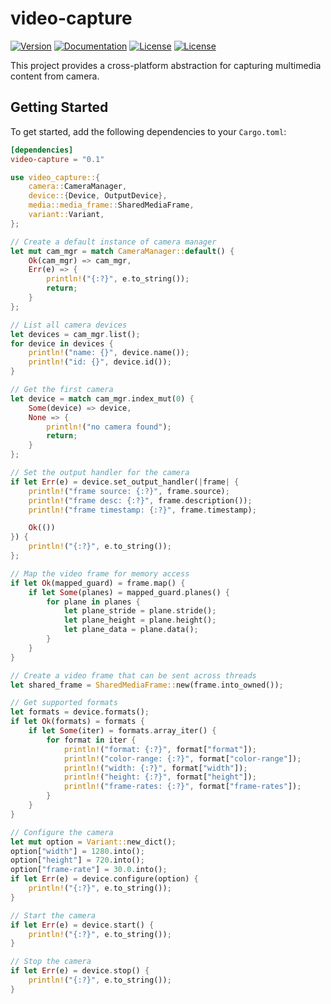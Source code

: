 # video-capture

[![Version](https://img.shields.io/crates/v/video-capture)](https://crates.io/crates/video-capture)
[![Documentation](https://docs.rs/video-capture/badge.svg)](https://docs.rs/video-capture)
[![License](https://img.shields.io/badge/License-Apache%202-blue.svg)](LICENSE-APACHE)
[![License](https://img.shields.io/badge/License-MIT-green.svg)](LICENSE-MIT)

This project provides a cross-platform abstraction for capturing multimedia content from camera.

## Getting Started

To get started, add the following dependencies to your `Cargo.toml`:

```toml
[dependencies]
video-capture = "0.1"
```

```rust
use video_capture::{
    camera::CameraManager,
    device::{Device, OutputDevice},
    media::media_frame::SharedMediaFrame,
    variant::Variant,
};

// Create a default instance of camera manager
let mut cam_mgr = match CameraManager::default() {
    Ok(cam_mgr) => cam_mgr,
    Err(e) => {
        println!("{:?}", e.to_string());
        return;
    }
};

// List all camera devices
let devices = cam_mgr.list();
for device in devices {
    println!("name: {}", device.name());
    println!("id: {}", device.id());
}

// Get the first camera
let device = match cam_mgr.index_mut(0) {
    Some(device) => device,
    None => {
        println!("no camera found");
        return;
    }
};

// Set the output handler for the camera
if let Err(e) = device.set_output_handler(|frame| {
    println!("frame source: {:?}", frame.source);
    println!("frame desc: {:?}", frame.description());
    println!("frame timestamp: {:?}", frame.timestamp);

    Ok(())
}) {
    println!("{:?}", e.to_string());
};

// Map the video frame for memory access
if let Ok(mapped_guard) = frame.map() {
    if let Some(planes) = mapped_guard.planes() {
        for plane in planes {
            let plane_stride = plane.stride();
            let plane_height = plane.height();
            let plane_data = plane.data();
        }
    }
}

// Create a video frame that can be sent across threads
let shared_frame = SharedMediaFrame::new(frame.into_owned());

// Get supported formats
let formats = device.formats();
if let Ok(formats) = formats {
    if let Some(iter) = formats.array_iter() {
        for format in iter {
            println!("format: {:?}", format["format"]);
            println!("color-range: {:?}", format["color-range"]);
            println!("width: {:?}", format["width"]);
            println!("height: {:?}", format["height"]);
            println!("frame-rates: {:?}", format["frame-rates"]);
        }
    }
}

// Configure the camera
let mut option = Variant::new_dict();
option["width"] = 1280.into();
option["height"] = 720.into();
option["frame-rate"] = 30.0.into();
if let Err(e) = device.configure(option) {
    println!("{:?}", e.to_string());
}

// Start the camera
if let Err(e) = device.start() {
    println!("{:?}", e.to_string());
}

// Stop the camera
if let Err(e) = device.stop() {
    println!("{:?}", e.to_string());
}
```
